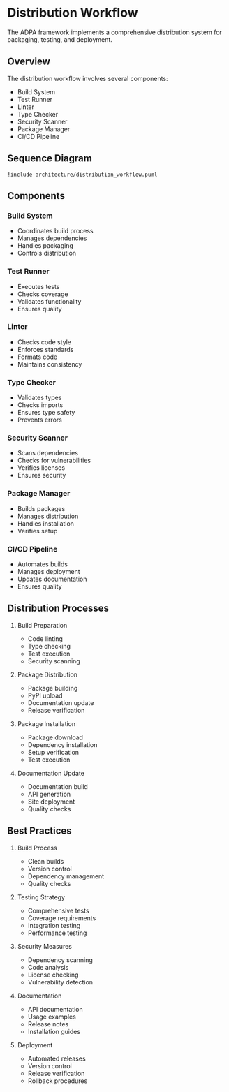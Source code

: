 # Distribution Workflow

The ADPA framework implements a comprehensive distribution system for packaging, testing, and deployment.

## Overview

The distribution workflow involves several components:
- Build System
- Test Runner
- Linter
- Type Checker
- Security Scanner
- Package Manager
- CI/CD Pipeline

## Sequence Diagram

```plantuml
!include architecture/distribution_workflow.puml
```

## Components

### Build System
- Coordinates build process
- Manages dependencies
- Handles packaging
- Controls distribution

### Test Runner
- Executes tests
- Checks coverage
- Validates functionality
- Ensures quality

### Linter
- Checks code style
- Enforces standards
- Formats code
- Maintains consistency

### Type Checker
- Validates types
- Checks imports
- Ensures type safety
- Prevents errors

### Security Scanner
- Scans dependencies
- Checks for vulnerabilities
- Verifies licenses
- Ensures security

### Package Manager
- Builds packages
- Manages distribution
- Handles installation
- Verifies setup

### CI/CD Pipeline
- Automates builds
- Manages deployment
- Updates documentation
- Ensures quality

## Distribution Processes

1. Build Preparation
   - Code linting
   - Type checking
   - Test execution
   - Security scanning

2. Package Distribution
   - Package building
   - PyPI upload
   - Documentation update
   - Release verification

3. Package Installation
   - Package download
   - Dependency installation
   - Setup verification
   - Test execution

4. Documentation Update
   - Documentation build
   - API generation
   - Site deployment
   - Quality checks

## Best Practices

1. Build Process
   - Clean builds
   - Version control
   - Dependency management
   - Quality checks

2. Testing Strategy
   - Comprehensive tests
   - Coverage requirements
   - Integration testing
   - Performance testing

3. Security Measures
   - Dependency scanning
   - Code analysis
   - License checking
   - Vulnerability detection

4. Documentation
   - API documentation
   - Usage examples
   - Release notes
   - Installation guides

5. Deployment
   - Automated releases
   - Version control
   - Release verification
   - Rollback procedures
